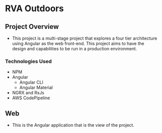 # RVA Outdoors

## Project Overview

- This project is a multi-stage project that explores a four tier architecture using Angular as the web front-end. This project aims to have the design and capabilities to be run in a production environment.

### Technologies Used

- NPM
- Angular
  - Angular CLI
  - Angular Material
- NGRX and RxJs
- AWS CodePipeline

## Web

- This is the Angular application that is the view of the project.
